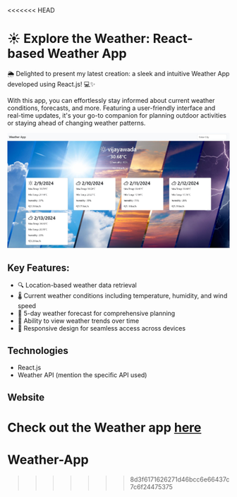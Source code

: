 <<<<<<< HEAD
# ☀️ Explore the Weather: React-based Weather App

🌦️ Delighted to present my latest creation: a sleek and intuitive Weather App developed using React.js! 💻✨

With this app, you can effortlessly stay informed about current weather conditions, forecasts, and more. Featuring a user-friendly interface and real-time updates, it's your go-to companion for planning outdoor activities or staying ahead of changing weather patterns.

![Weather App Screenshot](https://github.com/krishnateja-81/Weather-App/blob/master/weather.JPG)

## Key Features:
- 🔍 Location-based weather data retrieval
- 🌡️ Current weather conditions including temperature, humidity, and wind speed
- 🌅 5-day weather forecast for comprehensive planning
- 📅 Ability to view weather trends over time
- 📱 Responsive design for seamless access across devices

## Technologies
- React.js
- Weather API (mention the specific API used)

## Website
Check out the Weather app [here](https://kt-react-weatherapp.netlify.app/)
=======
# Weather-App
>>>>>>> 8d3f6171626271d46bcc6e66437c7c6f24475375

